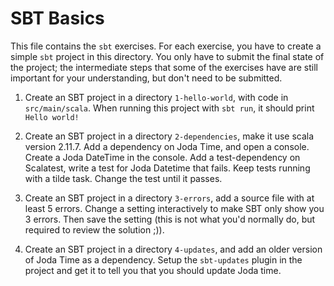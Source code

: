 SBT Basics
===

This file contains the `sbt` exercises. For each exercise, you have to create a simple `sbt` project in this directory. You only have to submit the final state of the project; the intermediate steps that some of the exercises have are still important for your understanding, but don't need to be submitted.

1. Create an SBT project in a directory `1-hello-world`, with code in `src/main/scala`. When running this project with `sbt run`, it should print `Hello world!`

2. Create an SBT project in a directory `2-dependencies`, make it use scala version 2.11.7. Add a dependency on Joda Time, and open a console. Create a Joda DateTime in the console. Add a test-dependency on Scalatest, write a test for Joda Datetime that fails. Keep tests running with a tilde task. Change the test until it passes.

3. Create an SBT project in a directory `3-errors`, add a source file with at least 5 errors. Change a setting interactively to make SBT only show you 3 errors. Then save the setting (this is not what you'd normally do, but required to review the solution ;)).

4. Create an SBT project in a directory `4-updates`, and add an older version of Joda Time as a dependency. Setup the `sbt-updates` plugin in the project and get it to tell you that you should update Joda time.